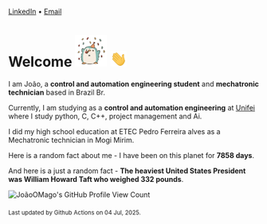 [LinkedIn](https://www.linkedin.com/in/joão-pedro-gozzoli-b95641301/) &bull;
[Email](joaopedrogozzoli@gmail.com)

# Welcome <img src="happy.gif" height="64px" /> <img src="wave.gif" height="32px" />

I am João, a  **control and automation engineering student** and **mechatronic technician** based in Brazil Br.

Currently, I am studying as a **control and automation engineering** at [Unifei](https://unifei.edu.br) where I study python, C, C++, project management and Ai.

I did my high school education at ETEC Pedro Ferreira alves as a Mechatronic technician in Mogi Mirim.

Here is a random fact about me - I have been on this planet for **7858 days**.

And here is a just a random fact -  **The heaviest United States President was William Howard Taft who weighed 332 pounds**.

![JoãoOMago's GitHub Profile View Count](https://komarev.com/ghpvc/?username=JoaoOMago)

<sub>Last updated by Github Actions on 04 Jul, 2025.</sub>
